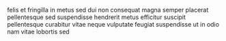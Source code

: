 felis et fringilla in metus sed dui non consequat magna semper placerat
pellentesque sed suspendisse hendrerit metus efficitur suscipit pellentesque
curabitur vitae neque vulputate feugiat suspendisse ut in odio nam vitae
lobortis sed